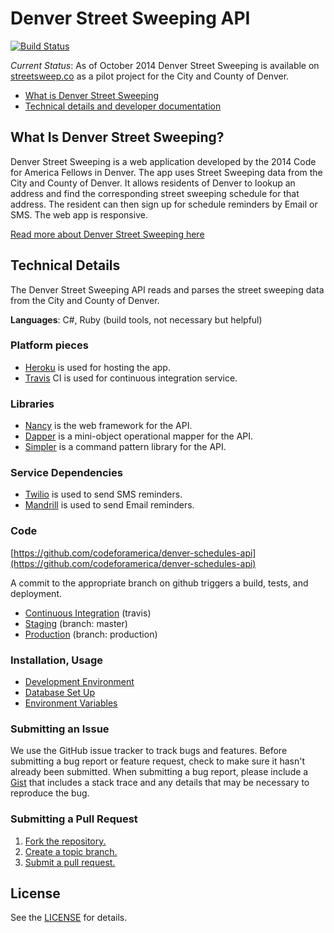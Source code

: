 Denver Street Sweeping API
=====================

[![Build Status][build_png]][travis]

*Current Status*: As of October 2014 Denver Street Sweeping is available on [streetsweep.co](streetsweep.co) as a pilot project for the City and County of Denver.

* [What is Denver Street Sweeping](#what-is-denver-street-sweeping?)
* [Technical details and developer documentation](#technical-details)

## What Is Denver Street Sweeping?

Denver Street Sweeping is a web application developed by the 2014 Code for America Fellows in Denver. The app uses Street Sweeping data from the City and County of Denver. It allows residents of Denver to lookup an address and find the corresponding street sweeping schedule for that address. The resident can then sign up for schedule reminders by Email or SMS. The web app is responsive.

[Read more about Denver Street Sweeping here](/docs/about.md)


## Technical Details

The Denver Street Sweeping API reads and parses the street sweeping data from the City and County of Denver.

**Languages**: C#, Ruby (build tools, not necessary but helpful)

### Platform pieces
* [Heroku](http://heroku.com) is used for hosting the app.
* [Travis](https://travis-ci.org/) CI is used for continuous integration service. 

### Libraries
* [Nancy](http://nancyfx.org/) is the web framework for the API.
* [Dapper](https://github.com/StackExchange/dapper-dot-net) is a mini-object operational mapper for the API.
* [Simpler](https://github.com/gregoryjscott/Simpler) is a command pattern library for the API.

### Service Dependencies
* [Twilio](https://www.twilio.com/try-twilio) is used to send SMS reminders.
* [Mandrill](https://mandrill.com/signup/) is used to send Email reminders.

### Code

[https://github.com/codeforamerica/denver-schedules-api](https://github.com/codeforamerica/denver-schedules-api)

A commit to the appropriate branch on github triggers a build, tests, and deployment.

* [Continuous Integration][travis] (travis)
* [Staging][staging] (branch: master)
* [Production][prod] (branch: production)

[prod]: http://production-denver-now-api.herokuapp.com/
[build_png]: https://travis-ci.org/codeforamerica/denver-schedules-api.png?branch=master
[travis]: https://travis-ci.org/codeforamerica/denver-schedules-api
[staging]: http://staging-denver-now-api.herokuapp.com/schedules

### Installation, Usage
* [Development Environment][dev]
* [Database Set Up][db]
* [Environment Variables][env]

[dev]: https://github.com/codeforamerica/denver-schedules-api/wiki/Enviroment-Setup
[db]: https://github.com/codeforamerica/denver-schedules-api/wiki/Database-Setup
[env]: https://github.com/codeforamerica/denver-schedules-api/wiki/Environment-Variables

### Submitting an Issue
We use the GitHub issue tracker to track bugs and features. Before submitting a bug report or feature request, check to make sure it hasn't already been submitted. When submitting a bug report, please include a [Gist][] that includes a stack trace and any details that may be necessary to reproduce the bug.

[gist]: https://gist.github.com/

### Submitting a Pull Request
1. [Fork the repository.][fork]
2. [Create a topic branch.][branch]
3. [Submit a pull request.][pr]

[fork]: http://help.github.com/fork-a-repo/
[branch]: http://learn.github.com/p/branching.html
[pr]: http://help.github.com/send-pull-requests/

## License
See the [LICENSE][] for details.

[license]: https://github.com/codeforamerica/denver-schedules-api/blob/master/LICENSE
